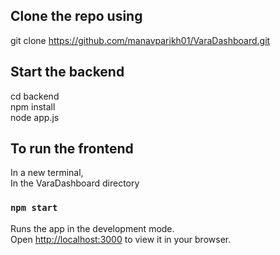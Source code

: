 ## Clone the repo using

git clone https://github.com/manavparikh01/VaraDashboard.git

## Start the backend

cd backend \
npm install \
node app.js

## To run the frontend

In a new terminal, \
In the VaraDashboard directory

### `npm start`

Runs the app in the development mode.\
Open [http://localhost:3000](http://localhost:3000) to view it in your browser.
